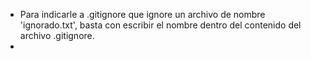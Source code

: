 * Para indicarle a .gitignore que ignore un archivo de nombre 'ignorado.txt', basta con escribir el nombre dentro del contenido del archivo .gitignore. 
* 